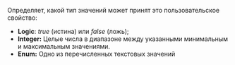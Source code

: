 Определяет, какой тип значений может принят это пользовательское свойство:

- **Logic**: _true_ (истина) или _false_ (ложь);
- **Integer:** Целые числа в диапазоне между указанными минимальным и максимальным значениями.
- **Enum:** Одно из перечисленных текстовых значений